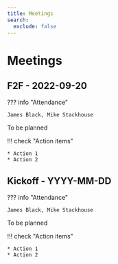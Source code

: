 ```yaml
---
title: Meetings
search:
  exclude: false
---
```


# Meetings

## F2F - 2022-09-20

??? info "Attendance"

    James Black, Mike Stackhouse

To be planned

!!! check "Action items"
 
    * Action 1
    * Action 2
## Kickoff - YYYY-MM-DD

??? info "Attendance"

    James Black, Mike Stackhouse

To be planned

!!! check "Action items"
 
    * Action 1
    * Action 2